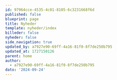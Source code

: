 ```yaml
---
id: 97964cce-4535-4c01-8105-6c3231668f6d
published: false
blueprint: page
title: Nyheder
template: nyheder/index
billeder: false
nyheder: false
side_navigation: true
updated_by: a7927e90-69ff-4a16-81f0-8f7de250b795
updated_at: 1727150126
parent: home
author:
  - a7927e90-69ff-4a16-81f0-8f7de250b795
dato: '2024-09-24'
---
```

